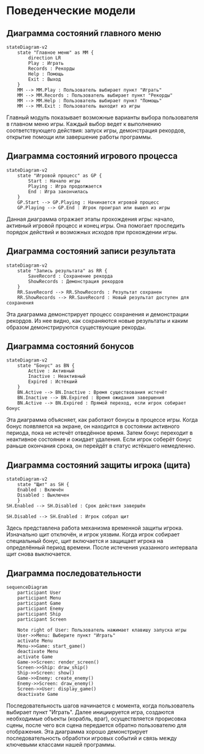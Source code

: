 # Поведенческие модели
## Диаграмма состояний главного меню
```mermaid
stateDiagram-v2
    state "Главное меню" as MM {
        direction LR
        Play : Играть
        Records : Рекорды
        Help : Помощь
        Exit : Выход
    }
    MM --> MM.Play : Пользователь выбирает пункт "Играть"
    MM --> MM.Records : Пользователь выбирает пункт "Рекорды"
    MM --> MM.Help : Пользователь выбирает пункт "Помощь"
    MM --> MM.Exit : Пользователь выходит из игры
```
Главный модуль показывает возможные варианты выбора пользователя в главном меню игры. Каждый выбор ведет к выполнению соответствующего действия: запуск игры, демонстрация рекордов, открытие помощи или завершение работы программы.
## Диаграмма состояний игрового процесса
```mermaid
stateDiagram-v2
    state "Игровой процесс" as GP {
        Start : Начало игры
        Playing : Игра продолжается
        End : Игра закончилась
    }
    GP.Start --> GP.Playing : Начинается игровой процесс
    GP.Playing --> GP.End : Игрок проиграл или вышел из игры
```
Данная диаграмма отражает этапы прохождения игры: начало, активный игровой процесс и конец игры. Она помогает проследить порядок действий и возможных исходов при прохождении игры.
## Диаграмма состояний записи результата
```mermaid
stateDiagram-v2
    state "Запись результата" as RR {
        SaveRecord : Сохранение рекорда
        ShowRecords : Демонстрация рекордов
    }
    RR.SaveRecord --> RR.ShowRecords : Результат сохранен
    RR.ShowRecords --> RR.SaveRecord : Новый результат доступен для сохранения
```
Эта диаграмма демонстрирует процесс сохранения и демонстрации рекордов. Из нее видно, как сохраняются новые результаты и каким образом демонстрируются существующие рекорды.
## Диаграмма состояний бонусов
```mermaid
stateDiagram-v2
    state "Бонус" as BN {
        Active : Активный
        Inactive : Неактивный
        Expired : Истёкший
    }
    BN.Active --> BN.Inactive : Время существования истечёт
    BN.Inactive --> BN.Expired : Время ожидания завершения
    BN.Active --> BN.Expired : Прямой переход, если игрок собирает бонус
```
Эта диаграмма объясняет, как работают бонусы в процессе игры. Когда бонус появляется на экране, он находится в состоянии активного периода, пока не истечёт отведённое время. Затем бонус переходит в неактивное состояние и ожидает удаления. Если игрок соберёт бонус раньше окончания срока, он перейдёт в статус истёкшего немедленно.
## Диаграмма состояний защиты игрока (щита)
```mermaid
stateDiagram-v2
    state "Щит" as SH {
    Enabled : Включён
    Disabled : Выключен
    }
SH.Enabled --> SH.Disabled : Срок действия завершён

SH.Disabled --> SH.Enabled : Игрок собрал щит
```
Здесь представлена работа механизма временной защиты игрока. Изначально щит отключён, и игрок уязвим. Когда игрок собирает специальный бонус, щит включается и защищает игрока на определённый период времени. После истечения указанного интервала щит снова выключается.
## Диаграмма последовательности
```mermaid
sequenceDiagram
    participant User
    participant Menu
    participant Game
    participant Enemy
    participant Ship
    participant Screen

    Note right of User: Пользователь нажимает клавишу запуска игры
    User->>Menu: Выберите пункт "Играть"
    activate Menu
    Menu->>Game: start_game()
    deactivate Menu
    activate Game
    Game->>Screen: render_screen()
    Screen->>Ship: draw_ship()
    Ship->>Screen: show()
    Game->>Enemy: create_enemy()
    Enemy->>Screen: draw_enemy()
    Screen->>User: display_game()
    deactivate Game
```
Последовательность шагов начинается с момента, когда пользователь выбирает пункт "Играть". Далее инициируется игра, создаются необходимые объекты (корабль, враг), осуществляется прорисовка сцены, после чего вся сцена передается обратно пользователю для отображения. Эта диаграмма хорошо демонстрирует последовательность обработки игровых событий и связь между ключевыми классами нашей программы.
